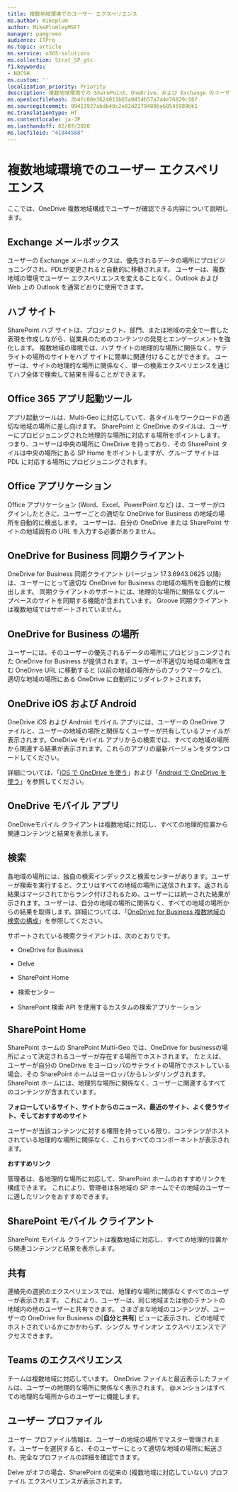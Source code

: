 ```yaml
---
title: 複数地域環境でのユーザー エクスペリエンス
ms.author: mikeplum
author: MikePlumleyMSFT
manager: pamgreen
audience: ITPro
ms.topic: article
ms.service: o365-solutions
ms.collection: Strat_SP_gtc
f1.keywords:
- NOCSH
ms.custom: ''
localization_priority: Priority
description: 複数地域環境での SharePoint、OneDrive、および Exchange のユーザー エクスペリエンスについて説明します。
ms.openlocfilehash: 2b4fc80e3624011b65a0454b57a7a4e76829c16f
ms.sourcegitcommit: 99411927abdb40c2e82d2279489ba60545989bb1
ms.translationtype: HT
ms.contentlocale: ja-JP
ms.lasthandoff: 02/07/2020
ms.locfileid: "41844588"
---
```

# <a name="user-experience-in-a-multi-geo-environment"></a>複数地域環境でのユーザー エクスペリエンス

ここでは、OneDrive 複数地域構成でユーザーが確認できる内容について説明します。

## <a name="exchange-mailbox"></a>Exchange メールボックス

ユーザーの Exchange メールボックスは、優先されるデータの場所にプロビジョニングされ、PDLが変更されると自動的に移動されます。 ユーザーは、複数地域の環境でユーザー エクスペリエンスを変えることなく、Outlook および Web 上の Outlook を通常どおりに使用できます。

## <a name="hub-sites"></a>ハブ サイト

SharePoint ハブ サイトは、プロジェクト、部門、または地域の完全で一貫した表現を作成しながら、従業員のためのコンテンツの発見とエンゲージメントを強化します。 複数地域の環境では、ハブ サイトの地理的な場所に関係なく、サテライトの場所のサイトをハブ サイトに簡単に関連付けることができます。 ユーザーは、サイトの地理的な場所に関係なく、単一の検索エクスペリエンスを通じてハブ全体で検索して結果を得ることができます。

## <a name="office-365-app-launcher"></a>Office 365 アプリ起動ツール

アプリ起動ツールは、Multi-Geo に対応していて、各タイルをワークロードの適切な地域の場所に差し向けます。 SharePoint と OneDrive のタイルは、ユーザーにプロビジョニングされた地理的な場所に対応する場所をポイントします。 つまり、ユーザーは中央の場所に OneDrive を持っており、その SharePoint タイルは中央の場所にある SP Home をポイントしますが、グループ サイトは PDL に対応する場所にプロビジョニングされます。 

## <a name="office-applications"></a>Office アプリケーション

Office アプリケーション (Word、Excel、PowerPoint など) は、ユーザーがログインしたときに、ユーザーごとの適切な OneDrive for Business の地域の場所を自動的に検出します。 ユーザーは、自分の OneDrive または SharePoint サイトの地域固有の URL を入力する必要がありません。

## <a name="onedrive-for-business-sync-client"></a>OneDrive for Business 同期クライアント

OneDrive for Business 同期クライアント (バージョン 17.3.6943.0625 以降) は、ユーザーにとって適切な OneDrive for Business の地域の場所を自動的に検出します。 同期クライアントのサポートには、地理的な場所に関係なくグループベースのサイトを同期する機能が含まれています。 Groove 同期クライアントは複数地域ではサポートされていません。 

## <a name="onedrive-for-business-location"></a>OneDrive for Business の場所

ユーザーには、そのユーザーの優先されるデータの場所にプロビジョニングされた OneDrive for Business が提供されます。ユーザーが不適切な地域の場所を含む OneDrive URL に移動すると (以前の地域の場所からのブックマークなど)、適切な地域の場所にある OneDrive に自動的にリダイレクトされます。

## <a name="onedrive-ios-and-android"></a>OneDrive iOS および Android 

OneDrive iOS および Android モバイル アプリには、ユーザーの OneDrive ファイルと、ユーザーの地域の場所と関係なくユーザーが共有しているファイルが表示されます。OneDrive モバイル アプリからの検索では、すべての地域の場所から関連する結果が表示されます。これらのアプリの最新バージョンをダウンロードしてください。

詳細については、「[iOS で OneDrive を使う](https://support.office.com/article/08d5c5b2-ccc6-40eb-a244-fe3597a3c247)」および「[Android で OneDrive を使う](https://support.office.com/article/eee1d31c-792d-41d4-8132-f9621b39eb36)」を参照してください。

## <a name="onedrive-mobile-client"></a>OneDrive モバイル アプリ 

OneDriveモバイル クライアントは複数地域に対応し、すべての地理的位置から関連コンテンツと結果を表示します。

## <a name="search"></a>検索

各地域の場所には、独自の検索インデックスと検索センターがあります。ユーザーが検索を実行すると、クエリはすべての地域の場所に送信されます。返される結果はマージされてからランク付けされるため、ユーザーには統一された結果が示されます。ユーザーは、自分の地域の場所に関係なく、すべての地域の場所からの結果を取得します。詳細については、「[OneDrive for Business 複数地域の検索の構成](configure-search-for-multi-geo.md)」を参照してください。

サポートされている検索クライアントは、次のとおりです。

-   OneDrive for Business

-   Delve

-   SharePoint Home

-   検索センター

-   SharePoint 検索 API を使用するカスタムの検索アプリケーション

## <a name="sharepoint-home"></a>SharePoint Home 

SharePoint ホームの SharePoint Multi-Geo では、OneDrive for businessの場所によって決定されるユーザーが存在する場所でホストされます。 たとえば、ユーザーが自分の OneDrive をヨーロッパのサテライトの場所でホストしている場合、その SharePoint ホームはヨーロッパからレンダリングされます。 SharePoint ホームには、地理的な場所に関係なく、ユーザーに関連するすべてのコンテンツが含まれています。 

**フォローしているサイト、サイトからのニュース、最近のサイト、よく使うサイト、そしておすすめのサイト**

ユーザーが当該コンテンツに対する権限を持っている限り、コンテンツがホストされている地理的な場所に関係なく、これらすべてのコンポーネントが表示されます。 

**おすすめリンク**

管理者は、各地理的な場所に対応して、SharePoint ホームのおすすめリンクを構成できます。 これにより、管理者は各地域の SP ホームでその地域のユーザーに適したリンクをおすすめできます。 

## <a name="sharepoint-mobile-client"></a>SharePoint モバイル クライアント 

SharePoint モバイル クライアントは複数地域に対応し、すべての地理的位置から関連コンテンツと結果を表示します。

## <a name="sharing"></a>共有

連絡先の選択のエクスペリエンスでは、地理的な場所に関係なくすべてのユーザーが表示されます。 これにより、ユーザーは、同じ地域または他のテナントの地域内の他のユーザーと共有できます。 さまざまな地域のコンテンツが、ユーザーの OneDrive for Business の[**自分と共有**] ビューに表示され、どの地域でホストされているかにかかわらず、シングル サインオン エクスペリエンスでアクセスできます。

## <a name="teams-experience"></a>Teams のエクスペリエンス

チームは複数地域に対応しています。 OneDrive ファイルと最近表示したファイルは、ユーザーの地理的な場所に関係なく表示されます。 @メンションはすべての地理的な場所からのユーザーに機能します。

## <a name="user-profiles"></a>ユーザー プロファイル

ユーザー プロファイル情報は、ユーザーの地域の場所でマスター管理されます。ユーザーを選択すると、そのユーザーにとって適切な地域の場所に転送され、完全なプロファイルの詳細を確認できます。

Delve がオフの場合、SharePoint の従来の (複数地域に対応していない) プロファイル エクスペリエンスが表示されます。


